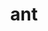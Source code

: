 ---
title: "ant"
layout: cache
categories: [package, develop-2023-11-19]
meta: {"versions": ["1.10.13"], "compilers": ["cce@=15.0.1", "gcc@=10.3.0", "gcc@=11.4.0", "gcc@=9.4.0", "oneapi@=2023.2.0"], "oss": ["rhel8", "sle_hpc15", "ubuntu20.04"], "platforms": ["linux"], "targets": ["neoverse_v1", "ppc64le", "x86_64_v3", "x86_64_v4", "zen4"], "stacks": ["e4s", "e4s-cray-rhel", "e4s-cray-sles", "e4s-neoverse_v1", "e4s-oneapi", "e4s-power", "root"], "num_specs": 6, "num_specs_by_stack": {"root": 6, "e4s-cray-rhel": 1, "e4s-cray-sles": 1, "e4s-neoverse_v1": 1, "e4s-power": 1, "e4s": 1, "e4s-oneapi": 1}}
spec_details: [{"hash": "ioiaovuqgkqdt5uhokp4gtor7bzgzu2e", "compiler": "cce@=15.0.1", "versions": ["1.10.13"], "os": "rhel8", "platform": "linux", "target": "zen4", "variants": ["build_system=generic"], "stacks": ["root", "e4s-cray-rhel"], "size": "-", "tarball": "https://binaries.spack.io/develop-2023-11-19/build_cache/linux-rhel8-zen4/cce-15.0.1/ant-1.10.13/linux-rhel8-zen4-cce-15.0.1-ant-1.10.13-ioiaovuqgkqdt5uhokp4gtor7bzgzu2e.spack"}, {"hash": "eda4wrneiuh6urnrldln74xvyvxkxjyr", "compiler": "gcc@=10.3.0", "versions": ["1.10.13"], "os": "sle_hpc15", "platform": "linux", "target": "x86_64_v4", "variants": ["build_system=generic"], "stacks": ["root", "e4s-cray-sles"], "size": "-", "tarball": "https://binaries.spack.io/develop-2023-11-19/build_cache/linux-sle_hpc15-x86_64_v4/gcc-10.3.0/ant-1.10.13/linux-sle_hpc15-x86_64_v4-gcc-10.3.0-ant-1.10.13-eda4wrneiuh6urnrldln74xvyvxkxjyr.spack"}, {"hash": "eh6lbfdar3llc67llvtpypxi4dqddmkq", "compiler": "gcc@=11.4.0", "versions": ["1.10.13"], "os": "ubuntu20.04", "platform": "linux", "target": "neoverse_v1", "variants": ["build_system=generic"], "stacks": ["root", "e4s-neoverse_v1"], "size": "-", "tarball": "https://binaries.spack.io/develop-2023-11-19/build_cache/linux-ubuntu20.04-neoverse_v1/gcc-11.4.0/ant-1.10.13/linux-ubuntu20.04-neoverse_v1-gcc-11.4.0-ant-1.10.13-eh6lbfdar3llc67llvtpypxi4dqddmkq.spack"}, {"hash": "6h2ezistjawpizatjeqzrrazmebpzmpz", "compiler": "gcc@=9.4.0", "versions": ["1.10.13"], "os": "ubuntu20.04", "platform": "linux", "target": "ppc64le", "variants": ["build_system=generic"], "stacks": ["e4s-power", "root"], "size": "-", "tarball": "https://binaries.spack.io/develop-2023-11-19/build_cache/linux-ubuntu20.04-ppc64le/gcc-9.4.0/ant-1.10.13/linux-ubuntu20.04-ppc64le-gcc-9.4.0-ant-1.10.13-6h2ezistjawpizatjeqzrrazmebpzmpz.spack"}, {"hash": "qrohgs2ldxn2ml2k3fznccvqqn7273w7", "compiler": "gcc@=11.4.0", "versions": ["1.10.13"], "os": "ubuntu20.04", "platform": "linux", "target": "x86_64_v3", "variants": ["build_system=generic"], "stacks": ["root", "e4s"], "size": "-", "tarball": "https://binaries.spack.io/develop-2023-11-19/build_cache/linux-ubuntu20.04-x86_64_v3/gcc-11.4.0/ant-1.10.13/linux-ubuntu20.04-x86_64_v3-gcc-11.4.0-ant-1.10.13-qrohgs2ldxn2ml2k3fznccvqqn7273w7.spack"}, {"hash": "vtqf4jh2n2rwrccx777wlykomqizc6am", "compiler": "oneapi@=2023.2.0", "versions": ["1.10.13"], "os": "ubuntu20.04", "platform": "linux", "target": "x86_64_v3", "variants": ["build_system=generic"], "stacks": ["e4s-oneapi", "root"], "size": "-", "tarball": "https://binaries.spack.io/develop-2023-11-19/build_cache/linux-ubuntu20.04-x86_64_v3/oneapi-2023.2.0/ant-1.10.13/linux-ubuntu20.04-x86_64_v3-oneapi-2023.2.0-ant-1.10.13-vtqf4jh2n2rwrccx777wlykomqizc6am.spack"}]
---